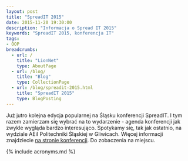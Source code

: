 ```yaml
---
layout: post
title: "SpreadIT 2015"
date: 2015-11-20 19:30:00
description: "Informacja o Spread IT 2015"
keywords: "SpreadIT 2015, konferencja IT"
tags:
- OOP
breadcrumbs:
  - url: /
    title: "LionNet"
    type: AboutPage
  - url: /blog/
    title: "Blog"
    type: CollectionPage
  - url: /blog/spreadit-2015.html
    title: "SpreadIT 2015"
    type: BlogPosting
---
```


Już jutro kolejna edycja popularnej na Śląsku konferencji SpreadIT. I tym razem
zamierzam się wybrać na to wydarzenie - agenda konferencji jak zwykle wygląda 
bardzo interesująco. Spotykamy się, tak jak ostatnio, na wydziale AEiI Politechniki
Śląskiej w Gliwicach. Więcej informacji znajdziecie 
[na stronie konferencji](http://spreadit.pl/).
Do zobaczenia na miejscu.

{% include acronyms.md %}